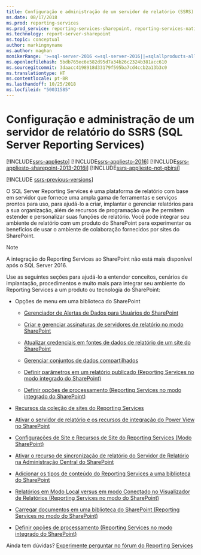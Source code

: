 ```yaml
---
title: Configuração e administração de um servidor de relatório (SSRS) | Microsoft Docs
ms.date: 08/17/2018
ms.prod: reporting-services
ms.prod_service: reporting-services-sharepoint, reporting-services-native
ms.technology: report-server-sharepoint
ms.topic: conceptual
author: markingmyname
ms.author: maghan
monikerRange: '>=sql-server-2016 <=sql-server-2016||=sqlallproducts-allversions'
ms.openlocfilehash: 5bdb765ec6e582d95d7a34b26c2324b381acc610
ms.sourcegitcommit: 3daacc4198918d33179f595ba7cd4ccb2a13b3c0
ms.translationtype: HT
ms.contentlocale: pt-BR
ms.lasthandoff: 10/25/2018
ms.locfileid: "50031585"
---
```

# <a name="configuration-and-administration-of-a-sql-server-reporting-services-ssrs-report-server"></a>Configuração e administração de um servidor de relatório do SSRS (SQL Server Reporting Services)

[!INCLUDE[ssrs-appliesto](../../includes/ssrs-appliesto.md)] [!INCLUDE[ssrs-appliesto-2016](../../includes/ssrs-appliesto-2016.md)] [!INCLUDE[ssrs-appliesto-sharepoint-2013-2016i](../../includes/ssrs-appliesto-sharepoint-2013-2016.md)] [!INCLUDE[ssrs-appliesto-not-pbirsi](../../includes/ssrs-appliesto-not-pbirs.md)]

[!INCLUDE [ssrs-previous-versions](../../includes/ssrs-previous-versions.md)]

O SQL Server Reporting Services é uma plataforma de relatório com base em servidor que fornece uma ampla gama de ferramentas e serviços prontos para uso, para ajudá-lo a criar, implantar e gerenciar relatórios para a sua organização, além de recursos de programação que lhe permitem estender e personalizar suas funções de relatório. Você pode integrar seu ambiente de relatório com um produto do SharePoint para experimentar os benefícios de usar o ambiente de colaboração fornecidos por sites do SharePoint.

> [!NOTE]
> A integração do Reporting Services ao SharePoint não está mais disponível após o SQL Server 2016.

Use as seguintes seções para ajudá-lo a entender conceitos, cenários de implantação, procedimentos e muito mais para integrar seu ambiente do Reporting Services a um produto ou tecnologia do SharePoint:  
  
-   Opções de menu em uma biblioteca do SharePoint  
  
    -   [Gerenciador de Alertas de Dados para Usuários do SharePoint](../../reporting-services/data-alert-manager-for-sharepoint-users.md)  
  
    -   [Criar e gerenciar assinaturas de servidores de relatório no modo SharePoint](../../reporting-services/subscriptions/create-and-manage-subscriptions-for-sharepoint-mode-report-servers.md)  
  
    -   [Atualizar credenciais em fontes de dados de relatório de um site do SharePoint](../../reporting-services/report-data/update-credentials-in-report-data-sources-from-a-sharepoint-site.md)  
  
    -   [Gerenciar conjuntos de dados compartilhados](../../reporting-services/report-data/manage-shared-datasets.md)  
  
    -   [Definir parâmetros em um relatório publicado &#40;Reporting Services no modo integrado do SharePoint&#41;](../../reporting-services/report-design/set-parameters-on-a-published-report-sharepoint-integrated-mode.md)  
  
    -   [Definir opções de processamento &#40;Reporting Services no modo integrado do SharePoint&#41;](../../reporting-services/report-server-sharepoint/set-processing-options-reporting-services-in-sharepoint-integrated-mode.md)  
  
-   [Recursos da coleção de sites do Reporting Services](../../reporting-services/report-server-sharepoint/site-collection-features-reporting-services.md)  
  
-   [Ativar o servidor de relatório e os recursos de integração do Power View no SharePoint](../../reporting-services/report-server-sharepoint/site-collection-features-report-server-and-power-view.md)  
  
-   [Configurações de Site e Recursos de Site do Reporting Services &#40;Modo SharePoint&#41;](../../reporting-services/report-server-sharepoint/site-settings-and-features-reporting-services.md)  
  
-   [Ativar o recurso de sincronização de relatório do Servidor de Relatório na Administração Central do SharePoint](../../reporting-services/report-server-sharepoint/activate-the-report-server-file-sync-feature-in-sharepoint-ca.md)  
  
-   [Adicionar os tipos de conteúdo do Reporting Services a uma biblioteca do SharePoint](../../reporting-services/report-server-sharepoint/add-reporting-services-content-types-to-a-sharepoint-library.md)  
  
-   [Relatórios em Modo Local versus em modo Conectado no Visualizador de Relatórios &#40;Reporting Services no modo do SharePoint&#41;](../../reporting-services/report-server-sharepoint/local-mode-vs-connected-mode-reports-in-the-report-viewer.md)  
  
-   [Carregar documentos em uma biblioteca do SharePoint &#40;Reporting Services no modo do SharePoint&#41;](../../reporting-services/report-server-sharepoint/upload-documents-to-a-sharepoint-library-reporting-services-in-sharepoint-mode.md)  
  
-   [Definir opções de processamento &#40;Reporting Services no modo integrado do SharePoint&#41;](../../reporting-services/report-server-sharepoint/set-processing-options-reporting-services-in-sharepoint-integrated-mode.md)  
  
Ainda tem dúvidas? [Experimente perguntar no fórum do Reporting Services](https://go.microsoft.com/fwlink/?LinkId=620231)
